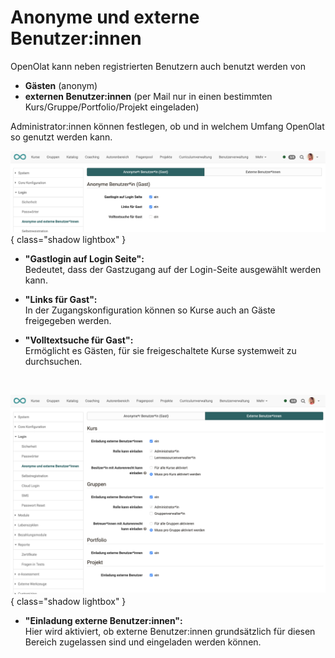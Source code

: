 # Anonyme und externe Benutzer:innen

OpenOlat kann neben registrierten Benutzern auch benutzt werden von

* **Gästen** (anonym)
* **externen Benutzer:innen** (per Mail nur in einen bestimmten Kurs/Gruppe/Portfolio/Projekt eingeladen)


Administrator:innen können festlegen, ob und in welchem Umfang OpenOlat so genutzt werden kann.

  
![login_anonymous_external_user_tab1_v1_de.png](assets/login_anonymous_external_user_tab1_v1_de.png){ class="shadow lightbox" }

* **"Gastlogin auf Login Seite":**   
Bedeutet, dass der Gastzugang auf der Login-Seite ausgewählt werden kann.

*  **"Links für Gast":**   
In der Zugangskonfiguration können so Kurse auch an Gäste freigegeben werden.

*  **"Volltextsuche für Gast":**   
Ermöglicht es Gästen, für sie freigeschaltete Kurse systemweit zu durchsuchen.

<br>

![login_anonymous_external_user_tab2_v1_de.png](assets/login_anonymous_external_user_tab2_v1_de.png){ class="shadow lightbox" }

*  **"Einladung externe Benutzer:innen":**   
Hier wird aktiviert, ob externe Benutzer:innen grundsätzlich für diesen Bereich zugelassen sind und eingeladen werden können. 

